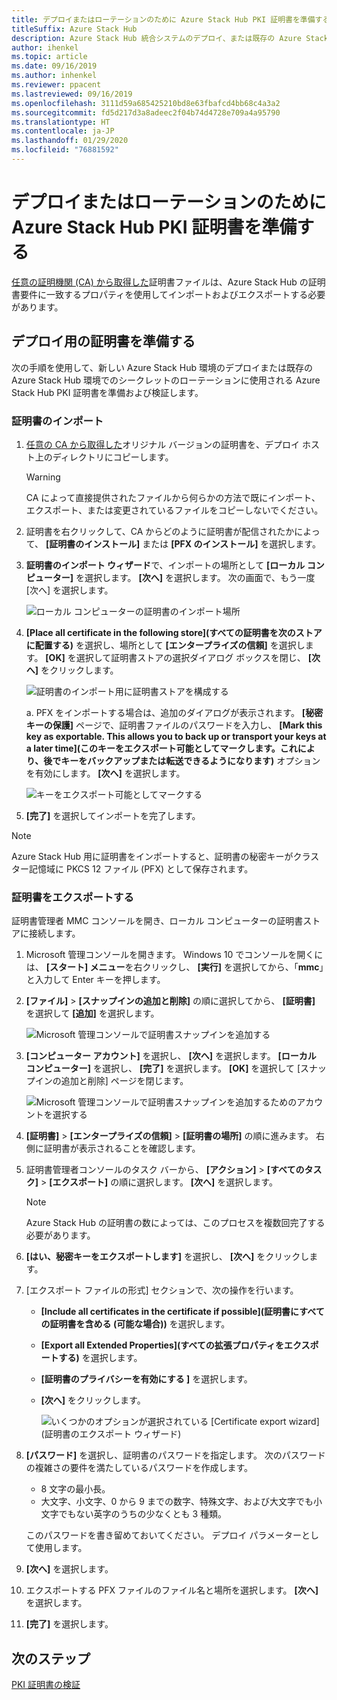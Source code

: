 ```yaml
---
title: デプロイまたはローテーションのために Azure Stack Hub PKI 証明書を準備する
titleSuffix: Azure Stack Hub
description: Azure Stack Hub 統合システムのデプロイ、または既存の Azure Stack Hub 環境でのシークレットのローテーションのために PKI 証明書を準備する方法について説明します。
author: ihenkel
ms.topic: article
ms.date: 09/16/2019
ms.author: inhenkel
ms.reviewer: ppacent
ms.lastreviewed: 09/16/2019
ms.openlocfilehash: 3111d59a685425210bd8e63fbafcd4bb68c4a3a2
ms.sourcegitcommit: fd5d217d3a8adeec2f04b74d4728e709a4a95790
ms.translationtype: HT
ms.contentlocale: ja-JP
ms.lasthandoff: 01/29/2020
ms.locfileid: "76881592"
---
```

# <a name="prepare-azure-stack-hub-pki-certificates-for-deployment-or-rotation"></a>デプロイまたはローテーションのために Azure Stack Hub PKI 証明書を準備する

[任意の証明機関 (CA) から取得した](azure-stack-get-pki-certs.md)証明書ファイルは、Azure Stack Hub の証明書要件に一致するプロパティを使用してインポートおよびエクスポートする必要があります。

## <a name="prepare-certificates-for-deployment"></a>デプロイ用の証明書を準備する

次の手順を使用して、新しい Azure Stack Hub 環境のデプロイまたは既存の Azure Stack Hub 環境でのシークレットのローテーションに使用される Azure Stack Hub PKI 証明書を準備および検証します。

### <a name="import-the-certificate"></a>証明書のインポート

1. [任意の CA から取得した](azure-stack-get-pki-certs.md)オリジナル バージョンの証明書を、デプロイ ホスト上のディレクトリにコピーします。 
   > [!WARNING]
   > CA によって直接提供されたファイルから何らかの方法で既にインポート、エクスポート、または変更されているファイルをコピーしないでください。

1. 証明書を右クリックして、CA からどのように証明書が配信されたかによって、 **[証明書のインストール]** または **[PFX のインストール]** を選択します。

1. **証明書のインポート ウィザード**で、インポートの場所として **[ローカル コンピューター]** を選択します。 **[次へ]** を選択します。 次の画面で、もう一度 [次へ] を選択します。

    ![ローカル コンピューターの証明書のインポート場所](./media/prepare-pki-certs/1.png)

1. **[Place all certificate in the following store]\(すべての証明書を次のストアに配置する\)** を選択し、場所として **[エンタープライズの信頼]** を選択します。 **[OK]** を選択して証明書ストアの選択ダイアログ ボックスを閉じ、 **[次へ]** をクリックします。

   ![証明書のインポート用に証明書ストアを構成する](./media/prepare-pki-certs/3.png)

   a. PFX をインポートする場合は、追加のダイアログが表示されます。 **[秘密キーの保護]** ページで、証明書ファイルのパスワードを入力し、 **[Mark this key as exportable. This allows you to back up or transport your keys at a later time]\(このキーをエクスポート可能としてマークします。これにより、後でキーをバックアップまたは転送できるようになります\)** オプションを有効にします。 **[次へ]** を選択します。

   ![キーをエクスポート可能としてマークする](./media/prepare-pki-certs/2.png)

1. **[完了]** を選択してインポートを完了します。

> [!NOTE]
> Azure Stack Hub 用に証明書をインポートすると、証明書の秘密キーがクラスター記憶域に PKCS 12 ファイル (PFX) として保存されます。

### <a name="export-the-certificate"></a>証明書をエクスポートする

証明書管理者 MMC コンソールを開き、ローカル コンピューターの証明書ストアに接続します。

1. Microsoft 管理コンソールを開きます。 Windows 10 でコンソールを開くには、 **[スタート] メニュー**を右クリックし、 **[実行]** を選択してから、「**mmc**」と入力して Enter キーを押します。

2. **[ファイル]**  >  **[スナップインの追加と削除]** の順に選択してから、 **[証明書]** を選択して **[追加]** を選択します。

    ![Microsoft 管理コンソールで証明書スナップインを追加する](./media/prepare-pki-certs/mmc-2.png)

3. **[コンピューター アカウント]** を選択し、 **[次へ]** を選択します。 **[ローカル コンピューター]** を選択し、 **[完了]** を選択します。 **[OK]** を選択して [スナップインの追加と削除] ページを閉じます。

    ![Microsoft 管理コンソールで証明書スナップインを追加するためのアカウントを選択する](./media/prepare-pki-certs/mmc-3.png)

4. **[証明書]**  >  **[エンタープライズの信頼]**  >  **[証明書の場所]** の順に進みます。 右側に証明書が表示されることを確認します。

5. 証明書管理者コンソールのタスク バーから、 **[アクション]**  >  **[すべてのタスク]**  >  **[エクスポート]** の順に選択します。 **[次へ]** を選択します。

   > [!NOTE]
   > Azure Stack Hub の証明書の数によっては、このプロセスを複数回完了する必要があります。

6. **[はい、秘密キーをエクスポートします]** を選択し、 **[次へ]** をクリックします。

7. [エクスポート ファイルの形式] セクションで、次の操作を行います。
    
   - **[Include all certificates in the certificate if possible]\(証明書にすべての証明書を含める (可能な場合)\)** を選択します。  
   - **[Export all Extended Properties]\(すべての拡張プロパティをエクスポートする\)** を選択します。  
   - **[証明書のプライバシーを有効にする ]** を選択します。  
   - **[次へ]** をクリックします。  
    
     ![いくつかのオプションが選択されている [Certificate export wizard]\(証明書のエクスポート ウィザード\)](./media/prepare-pki-certs/azure-stack-save-cert.png)

8. **[パスワード]** を選択し、証明書のパスワードを指定します。 次のパスワードの複雑さの要件を満たしているパスワードを作成します。

    * 8 文字の最小長。
    * 大文字、小文字、0 から 9 までの数字、特殊文字、および大文字でも小文字でもない英字のうちの少なくとも 3 種類。

    このパスワードを書き留めておいてください。 デプロイ パラメーターとして使用します。

9. **[次へ]** を選択します。

10. エクスポートする PFX ファイルのファイル名と場所を選択します。 **[次へ]** を選択します。

11. **[完了]** を選択します。

## <a name="next-steps"></a>次のステップ

[PKI 証明書の検証](azure-stack-validate-pki-certs.md)